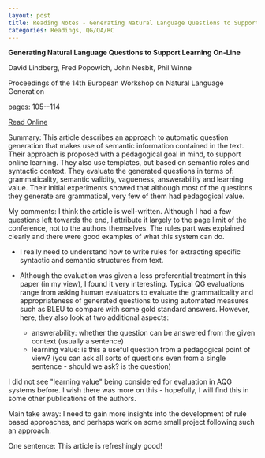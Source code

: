 ```yaml
---
layout: post
title: Reading Notes - Generating Natural Language Questions to Support Learning On-Line
categories: Readings, QG/QA/RC
---
```

**Generating Natural Language Questions to Support Learning On-Line**

David Lindberg, Fred Popowich, John Nesbit, Phil Winne

Proceedings of the 14th European Workshop on Natural Language Generation

pages: 105--114

[Read Online](http://www.aclweb.org/anthology/W13-2114)

Summary: 
This article describes an approach to automatic question generation that makes use of semantic information contained in the text. Their approach is proposed with a pedagogical goal in mind, to support online learning. They also use templates, but based on semantic roles and syntactic context. They evaluate the generated questions in terms of: grammaticality, semantic validity, vagueness, answerability and learning value. Their initial experiments showed that although most of the questions they generate are grammatical, very few of them had pedagogical value.

My comments:
I think the article is well-written. Although I had a few questions left towards the end, I attribute it largely to the page limit of the conference, not to the authors themselves. The rules part was explained clearly and there were good examples of what this system can do. 

* I really need to understand how to write rules for extracting specific syntactic and semantic structures from text.

* Although the evaluation was given a less preferential treatment in this paper (in my view), I found it very interesting. Typical QG evaluations range from asking human evaluators to evaluate the grammaticality and appropriateness of generated questions to using automated measures such as BLEU to compare with some gold standard answers. However, here, they also look at two additional aspects: 

  * answerability: whether the question can be answered from the given context (usually a sentence)
  * learning value: is this a useful question from a pedagogical point of view? (you can ask all sorts of questions even from a single sentence - should we ask? is the question)

I did not see "learning value" being considered for evaluation in AQG systems before. I wish there was more on this - hopefully, I will find this in some other publications of the authors. 

Main take away: I need to gain more insights into the development of rule based approaches, and perhaps work on some small project following such an approach.

One sentence: This article is refreshingly good!

